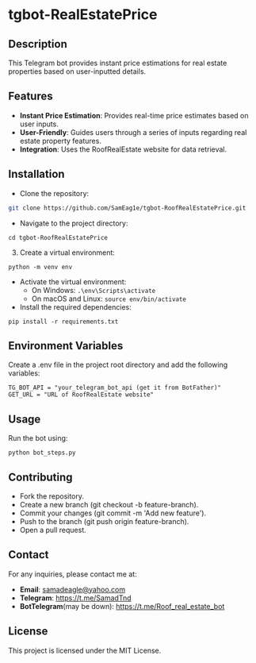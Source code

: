 # tgbot-RealEstatePrice
## Description
This Telegram bot provides instant price estimations for real estate properties based on user-inputted details.
## Features
- **Instant Price Estimation**: Provides real-time price estimates based on user inputs.
- **User-Friendly**: Guides users through a series of inputs regarding real estate property features.
- **Integration**: Uses the RoofRealEstate website for data retrieval.

## Installation
* Clone the repository:
```bash
git clone https://github.com/SamEag1e/tgbot-RoofRealEstatePrice.git
```
* Navigate to the project directory:
```
cd tgbot-RoofRealEstatePrice
```
3. Create a virtual environment:
```
python -m venv env
```
* Activate the virtual environment:
  * On Windows: ```.\env\Scripts\activate```
  * On macOS and Linux: ```source env/bin/activate```
* Install the required dependencies:
```
pip install -r requirements.txt
```
## Environment Variables
Create a .env file in the project root directory and add the following variables:
```
TG_BOT_API = "your_telegram_bot_api (get it from BotFather)"
GET_URL = "URL of RoofRealEstate website"
```
## Usage
Run the bot using:
```
python bot_steps.py
```
## Contributing
* Fork the repository.
* Create a new branch (git checkout -b feature-branch).
* Commit your changes (git commit -m 'Add new feature').
* Push to the branch (git push origin feature-branch).
* Open a pull request.
## Contact
For any inquiries, please contact me at:

* **Email**: samadeagle@yahoo.com
* **Telegram**: https://t.me/SamadTnd
* **BotTelegram**(may be down): https://t.me/Roof_real_estate_bot
## License
This project is licensed under the MIT License.
